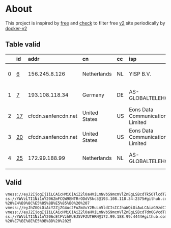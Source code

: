 
# About

This project is inspired by [free](https://github.com/freefq/free) and [check](https://github.com/yeahwu/check) to filter free [v2](https://github.com/v2fly/v2ray-core) site periodically by [docker-v2](https://hub.docker.com/r/v2ray/official)

    

## Table valid
|    | id                   | addr                | cn            | cc   | isp                              | ip             | chatgpt          |
|---:|:---------------------|:--------------------|:--------------|:-----|:---------------------------------|:---------------|:-----------------|
|  0 | [6](config/6.json)   | 156.245.8.126       | Netherlands   | NL   | YISP B.V.                        | 154.84.1.164   | Yes (Region: NL) |
|  1 | [7](config/7.json)   | 193.108.118.34      | Germany       | DE   | AS-GLOBALTELEHOST                | 193.108.118.34 | Yes (Region: DE) |
|  2 | [17](config/17.json) | cfcdn.sanfencdn.net | United States | US   | Eons Data Communications Limited | 65.75.220.16   | Yes (Region: US) |
|  3 | [20](config/20.json) | cfcdn.sanfencdn.net | United States | US   | Eons Data Communications Limited | 65.75.220.16   | Yes (Region: US) |
|  4 | [25](config/25.json) | 172.99.188.99       | Netherlands   | NL   | AS-GLOBALTELEHOST                | 172.99.188.99  | Yes (Region: NL) |

## Valid
```
vmess://eyJ2IjogIjIiLCAicHMiOiAiZ2l0aHViLmNvbS9mcmVlZnEgLSBcdTk5OTlcdTZlMmYgIDYiLCAiYWRkIjogIjE1Ni4yNDUuOC4xMjYiLCAicG9ydCI6ICI0NDMiLCAiaWQiOiAiM2NhOTEyZGEtNmFjMi00MThmLWI5Y2YtNDViNmY2OTQ1NzliIiwgImFpZCI6ICI2NCIsICJzY3kiOiAiYXV0byIsICJuZXQiOiAid3MiLCAidHlwZSI6ICJub25lIiwgImhvc3QiOiAid3d3LjM4MDY3NTQ4Lnh5eiIsICJwYXRoIjogIi9wYXRoLzE2ODQ3NTA5NjExNzMiLCAidGxzIjogInRscyIsICJzbmkiOiAid3d3LjM4MDY3NTQ4Lnh5eiIsICJhbHBuIjogIiJ9
ss://YWVzLTI1Ni1nY206ZmFCQW9ENTRrODdVSkc3@193.108.118.34:2375#github.com/freefq%20-%20%E4%B9%8C%E5%85%8B%E5%85%B0%20%207
vmess://eyJhZGQiOiAiY2ZjZG4uc2FuZmVuY2RuLm5ldCIsICJhaWQiOiAwLCAiaG9zdCI6ICJ1czIuc2FuZmVuY2RuLm5ldCIsICJpZCI6ICJkZDgzMTRjYy0zNzU0LTQxNmQtOTQ1Ni0wOTkxZjJlNzQ3NTMiLCAibmV0IjogIndzIiwgInBhdGgiOiAiL3poLWNuIiwgInBvcnQiOiA0NDMsICJwcyI6ICJnaXRodWIuY29tL2ZyZWVmcSAtIFx1N2Y4ZVx1NTZmZENsb3VkRmxhcmVcdTgyODJcdTcwYjkgMTciLCAidGxzIjogInRscyIsICJ0eXBlIjogImF1dG8iLCAic2VjdXJpdHkiOiAiYXV0byIsICJza2lwLWNlcnQtdmVyaWZ5IjogdHJ1ZSwgInNuaSI6ICIifQ==
vmess://eyJ2IjogIjIiLCAicHMiOiAiZ2l0aHViLmNvbS9mcmVlZnEgLSBcdTdmOGVcdTU2ZmRDbG91ZEZsYXJlXHU1MTZjXHU1M2Y4Q0ROXHU4MjgyXHU3MGI5IDIwIiwgImFkZCI6ICJjZmNkbi5zYW5mZW5jZG4ubmV0IiwgInBvcnQiOiAiNDQzIiwgImlkIjogImIwMmE3ZTI2LTA4ODMtNDFlNS04NGM2LWI5ZjAzNTNlY2FkMSIsICJhaWQiOiAiMCIsICJzY3kiOiAiYXV0byIsICJuZXQiOiAid3MiLCAidHlwZSI6ICJub25lIiwgImhvc3QiOiAidXMyLnNhbmZlbmNkbi5uZXQiLCAicGF0aCI6ICIvemgtY24iLCAidGxzIjogInRscyIsICJzbmkiOiAiIiwgImFscG4iOiAiIn0=
ss://YWVzLTI1Ni1nY206cEtFVzhKUEJ5VFZUTHRN@172.99.188.99:4444#github.com/freefq%20-%20%E7%BE%8E%E5%9B%BD%20%2025
```

